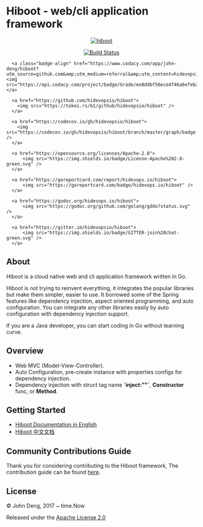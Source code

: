 # Hiboot - web/cli application framework 

<p align="center">
  <a href="https://hiboot.hidevops.io">
    <img src="https://hiboot.hidevops.io/images/logo.png" alt="hiboot">
  </a>
</p>

<p align="center">
    <a href="https://travis-ci.org/hidevopsio/hiboot?branch=master">
        <img src="https://travis-ci.org/hidevopsio/hiboot.svg?branch=master" alt="Build Status"/>
      </a>

      <a class="badge-align" href="https://www.codacy.com/app/john-deng/hiboot?utm_source=github.com&amp;utm_medium=referral&amp;utm_content=hidevopsio/hiboot&amp;utm_campaign=Badge_Grade"><img src="https://api.codacy.com/project/badge/Grade/ee8ddbf56ece4f46a6efeb216c351a0f"/></a>

      <a href="https://github.com/hidevopsio/hiboot">
        <img src="https://tokei.rs/b1/github/hidevopsio/hiboot" />
      </a>

      <a href="https://codecov.io/gh/hidevopsio/hiboot">
        <img src="https://codecov.io/gh/hidevopsio/hiboot/branch/master/graph/badge.svg" />
      </a>

      <a href="https://opensource.org/licenses/Apache-2.0">
          <img src="https://img.shields.io/badge/License-Apache%202.0-green.svg" />
      </a>

      <a href="https://goreportcard.com/report/hidevops.io/hiboot">
          <img src="https://goreportcard.com/badge/hidevops.io/hiboot" />
      </a>

      <a href="https://godoc.org/hidevops.io/hiboot">
          <img src="https://godoc.org/github.com/golang/gddo?status.svg" />
      </a>

      <a href="https://gitter.im/hidevopsio/hiboot">
          <img src="https://img.shields.io/badge/GITTER-join%20chat-green.svg" />
      </a>
</p>

## About

Hiboot is a cloud native web and cli application framework written in Go.

Hiboot is not trying to reinvent everything, it integrates the popular libraries but make them simpler, easier to use. It borrowed some of the Spring features like dependency injection, aspect oriented programming, and auto configuration. You can integrate any other libraries easily by auto configuration with dependency injection support.

If you are a Java developer, you can start coding in Go without learning curve.

## Overview

* Web MVC (Model-View-Controller).
* Auto Configuration, pre-create instance with properties configs for dependency injection.
* Dependency injection with struct tag name **\`inject:""\`**, **Constructor** func, or **Method**.

## Getting Started

* [Hiboot Documentation in English](https://hiboot.hidevops.io)
* [Hiboot 中文文档](https://hiboot.hidevops.io/cn)

## Community Contributions Guide

Thank you for considering contributing to the Hiboot framework, The contribution guide can be found [here](CONTRIBUTING.md).

## License

© John Deng, 2017 ~ time.Now

Released under the [Apache License 2.0](https://hidevops.io/hiboot/blob/master/LICENSE)